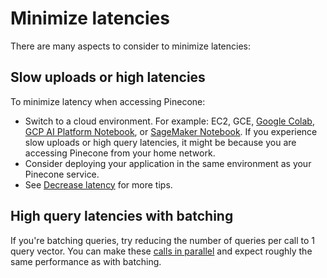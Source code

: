 # Minimize latencies

There are many aspects to consider to minimize latencies:

## Slow uploads or high latencies

To minimize latency when accessing Pinecone:

* Switch to a cloud environment. For example: EC2, GCE, [Google Colab](https://colab.research.google.com), [GCP AI Platform Notebook](https://cloud.google.com/ai-platform-notebooks), or [SageMaker Notebook](https://docs.aws.amazon.com/sagemaker/dg/nbi.html). If you experience slow uploads or high query latencies, it might be because you are accessing Pinecone from your home network.
* Consider deploying your application in the same environment as your Pinecone service.
* See [Decrease latency](/guides/optimize/decrease-latency) for more tips.

## High query latencies with batching

If you're batching queries, try reducing the number of queries per call to 1 query vector. You can make these [calls in parallel](/troubleshooting/parallel-queries) and expect roughly the same performance as with batching.
